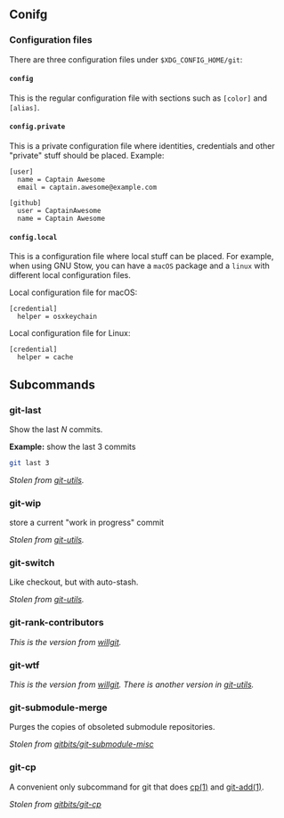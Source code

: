 Conifg
------

### Configuration files

There are three configuration files under `$XDG_CONFIG_HOME/git`:

#### `config`

This is the regular configuration file with sections such as `[color]` and `[alias]`.

#### `config.private`

This is a private configuration file where identities, credentials and other "private" stuff should be placed. Example:

```dosini
[user]
  name = Captain Awesome
  email = captain.awesome@example.com

[github]
  user = CaptainAwesome
  name = Captain Awesome
```

#### `config.local`

This is a configuration file where local stuff can be placed. For example, when using GNU Stow, you can have a `macOS` package and a `linux` with different local configuration files.

Local configuration file for macOS:

```dosini
[credential]
  helper = osxkeychain
```

Local configuration file for Linux:

```dosini
[credential]
  helper = cache
```

Subcommands
-----------

### git-last

Show the last _N_ commits.

**Example:** show the last 3 commits

```sh
git last 3
```

*Stolen from [git-utils][].*

### git-wip

store a current "work in progress" commit

*Stolen from [git-utils][].*

### git-switch

Like checkout, but with auto-stash.

*Stolen from [git-utils][].*

### git-rank-contributors

*This is the version from [willgit][].*

### git-wtf

*This is the version from [willgit][]. There is another version in [git-utils][].*

### git-submodule-merge

Purges the copies of obsoleted submodule repositories.

*Stolen from [gitbits/git-submodule-misc](https://github.com/gitbits/git-submodule-misc)*

### git-cp

A convenient only subcommand for git that does [cp(1)][man-cp] and [git-add(1)][man-git-add].

*Stolen from [gitbits/git-cp](https://github.com/gitbits/git-cp)*

[willgit]: https://github.com/DanielVartanov/willgit
[git-utils]: https://github.com/ddollar/git-utils
[man-cp]: http://man7.org/linux/man-pages/man1/cp.1.html
[man-git-add]: https://www.kernel.org/pub/software/scm/git/docs/git-add.html
